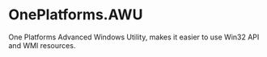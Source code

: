 # OnePlatforms.AWU
One Platforms Advanced Windows Utility, makes it easier to use Win32 API and WMI resources.
